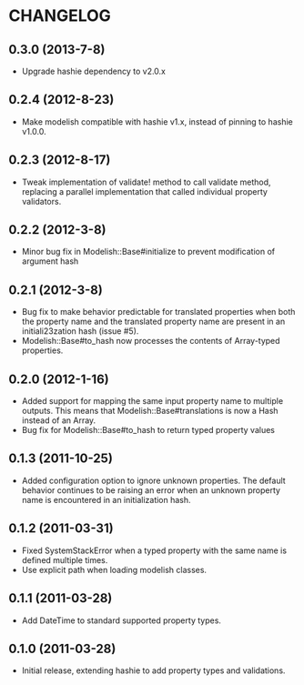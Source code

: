 # CHANGELOG

## 0.3.0 (2013-7-8)

* Upgrade hashie dependency to v2.0.x

## 0.2.4 (2012-8-23)

* Make modelish compatible with hashie v1.x, instead of pinning to hashie v1.0.0.

## 0.2.3 (2012-8-17)

* Tweak implementation of validate! method to call validate method, replacing a parallel
  implementation that called individual property validators.

## 0.2.2 (2012-3-8)

* Minor bug fix in Modelish::Base#initialize to prevent modification of argument hash

## 0.2.1 (2012-3-8)

* Bug fix to make behavior predictable for translated properties when both the property
  name and the translated property name are present in an initiali23zation hash (issue #5).
* Modelish::Base#to_hash now processes the contents of Array-typed properties.

## 0.2.0 (2012-1-16)

* Added support for mapping the same input property name to multiple outputs. This means that
  Modelish::Base#translations is now a Hash instead of an Array.
* Bug fix for Modelish::Base#to_hash to return typed property values

## 0.1.3 (2011-10-25)

* Added configuration option to ignore unknown properties. The default behavior continues
  to be raising an error when an unknown property name is encountered in an initialization
  hash.

## 0.1.2 (2011-03-31)

* Fixed SystemStackError when a typed property with the same name is defined multiple times.
* Use explicit path when loading modelish classes.

## 0.1.1 (2011-03-28)

* Add DateTime to standard supported property types.

## 0.1.0 (2011-03-28)

* Initial release, extending hashie to add property types and validations.
